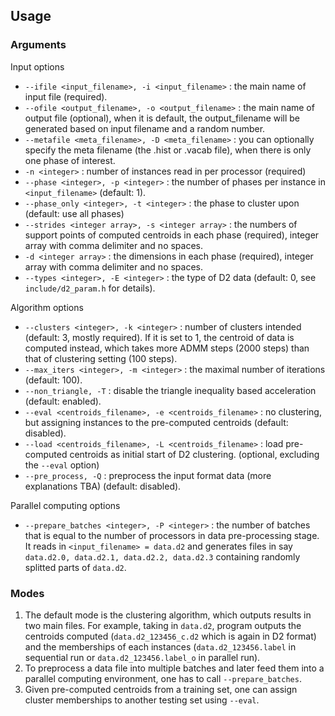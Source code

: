 ## Usage

### Arguments
Input options
 - `--ifile <input_filename>, -i <input_filename>` : the main name of input file (required).
 - `--ofile <output_filename>, -o <output_filename>` : the main name of output file (optional), when it is default, the output_filename will be generated based on input filename and a random number.
 - `--metafile <meta_filename>, -D <meta_filename>` : you can optionally specify the meta filename (the .hist or .vacab file), when there is only one phase of interest. 
 - `-n <integer>` : number of instances read in per processor (required)
 - `--phase <integer>, -p <integer>` : the number of phases per instance in `<input_filename>` (default: 1).
 - `--phase_only <integer>, -t <integer>` : the phase to cluster upon (default: use all phases)
 - `--strides <integer array>, -s <integer array>` : the numbers of support points of computed centroids in each phase (required), integer array with comma delimiter and no spaces. 
 - `-d <integer array>` : the dimensions in each phase (required), integer array with comma delimiter and no spaces.
 - `--types <integer>, -E <integer>` : the type of D2 data (default: 0, see `include/d2_param.h` for details).
 
Algorithm options
 - `--clusters <integer>, -k <integer>` : number of clusters intended (default: 3, mostly required). If it is set to 1, the centroid of data is computed instead, which takes more ADMM steps (2000 steps) than that of clustering setting (100 steps). 
 - `--max_iters <integer>, -m <integer>` : the maximal number of iterations (default: 100).
 - `--non_triangle, -T` : disable the triangle inequality based acceleration (default: enabled).
 - `--eval <centroids_filename>, -e <centroids_filename>` : no clustering, but assigning instances to the pre-computed centroids (default: disabled).
 - `--load <centroids_filename>, -L <centroids_filename>` : load pre-computed centroids as initial start of D2 clustering. (optional, excluding the `--eval` option)
 - `--pre_process, -Q` : preprocess the input format data (more explanations TBA) (default: disabled).
 
Parallel computing options
 - `--prepare_batches <integer>, -P <integer>` : the number of batches that is equal to the number of processors in data pre-processing stage. It reads in `<input_filename> = data.d2` and generates files in say `data.d2.0, data.d2.1, data.d2.2, data.d2.3` containing randomly splitted parts of `data.d2`.
 
### Modes
1. The default mode is the clustering algorithm, which outputs results in two main files. For example, taking in `data.d2`, program outputs the centroids computed (`data.d2_123456_c.d2` which is again in D2 format) and the memberships of each instances (`data.d2_123456.label` in sequential run or `data.d2_123456.label_o` in parallel run). 
2. To preprocess a data file into multiple batches and later feed them into a parallel computing environment, one has to call `--prepare_batches`.
3. Given pre-computed centroids from a training set, one can assign cluster memberships to another testing set using `--eval`. 
